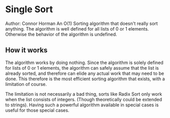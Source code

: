 # Single Sort
Author: Connor Horman
An O(1) Sorting algorithm that doesn't really sort anything. 
The algorithm is well defined for all lists of 0 or 1 elements.
Otherwise the behavior of the algorithm is undefined. 

## How it works

The algorithm works by doing nothing. 
Since the algorithm is solely defined for lists of 0 or 1 elements,
 the algorithm can safely assume that the list is already sorted,
 and therefore can elide any actual work that may need to be done. 
 This therefore is the most efficient sorting algorithm that exists, with a limitation of course. 
 
 The limitation is not necessarily a bad thing, sorts like Radix Sort only work when the list consists of integers. (Though theoretically could be extended to strings).
 Having such a powerful algorithm available in special cases is useful for those special cases. 
